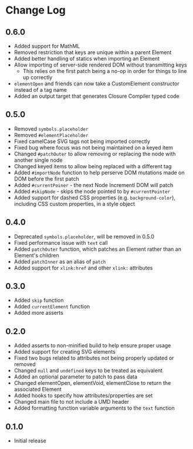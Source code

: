 # Change Log

## 0.6.0

- Added support for MathML
- Removed restriction that keys are unique within a parent Element
- Added better handling of statics when importing an Element
- Allow importing of server-side rendered DOM without transmitting keys
  - This relies on the first patch being a no-op in order for things to line up
    correctly
- `elementOpen` and friends can now take a CustomElement constructor instead of
  a tag name
- Added an output target that generates Closure Compiler typed code

## 0.5.0

- Removed `symbols.placeholder`
- Removed `#elementPlaceholder`
- Fixed camelCase SVG tags not being imported correctly
- Fixed bug where focus was not being maintained on a keyed item
- Changed `#patchOuter` to allow removing or replacing the node with another
  single node
- Changed keyed items to allow being replaced with a different tag
- Added `#importNode` function to help perserve DOM mutations made on DOM
  before the first patch
- Added `#currentPoiner` - the next Node Incrementl DOM will patch
- Added `#skipNode` - skips the node pointed to by `#currentPointer`
- Added support for dashed CSS properties (e.g. `background-color`), including
  CSS custom properties, in a style object

## 0.4.0

- Deprecated `symbols.placeholder`, will be removed in 0.5.0
- Fixed performance issue with `text` call
- Added `patchOuter` function, which patches an Element rather than an
  Element's children
- Added `patchInner` as an alias of `patch`
- Added support for `xlink:href` and other `xlink:` attributes

## 0.3.0

- Added `skip` function
- Added `currentElement` function
- Added more asserts

## 0.2.0

- Added asserts to non-minified build to help ensure proper usage
- Added support for creating SVG elements
- Fixed two bugs related to attributes not being properly updated or removed
- Changed `null` and `undefined` keys to be treated as equivalent
- Added an optional parameter to patch to pass data
- Changed elementOpen, elementVoid, elementClose to return the associated Element
- Added hooks to specify how attributes/properties are set
- Changed main file to not include a UMD header
- Added formatting function variable arguments to the `text` function


## 0.1.0

- Initial release
